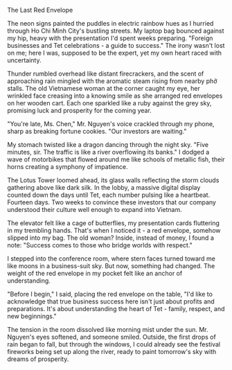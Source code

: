 The Last Red Envelope

The neon signs painted the puddles in electric rainbow hues as I hurried through Ho Chi Minh City's bustling streets. My laptop bag bounced against my hip, heavy with the presentation I'd spent weeks preparing. "Foreign businesses and Tet celebrations - a guide to success." The irony wasn't lost on me; here I was, supposed to be the expert, yet my own heart raced with uncertainty.

Thunder rumbled overhead like distant firecrackers, and the scent of approaching rain mingled with the aromatic steam rising from nearby phở stalls. The old Vietnamese woman at the corner caught my eye, her wrinkled face creasing into a knowing smile as she arranged red envelopes on her wooden cart. Each one sparkled like a ruby against the grey sky, promising luck and prosperity for the coming year.

"You're late, Ms. Chen," Mr. Nguyen's voice crackled through my phone, sharp as breaking fortune cookies. "Our investors are waiting."

My stomach twisted like a dragon dancing through the night sky. "Five minutes, sir. The traffic is like a river overflowing its banks." I dodged a wave of motorbikes that flowed around me like schools of metallic fish, their horns creating a symphony of impatience.

The Lotus Tower loomed ahead, its glass walls reflecting the storm clouds gathering above like dark silk. In the lobby, a massive digital display counted down the days until Tet, each number pulsing like a heartbeat. Fourteen days. Two weeks to convince these investors that our company understood their culture well enough to expand into Vietnam.

The elevator felt like a cage of butterflies, my presentation cards fluttering in my trembling hands. That's when I noticed it - a red envelope, somehow slipped into my bag. The old woman? Inside, instead of money, I found a note: "Success comes to those who bridge worlds with respect."

I stepped into the conference room, where stern faces turned toward me like moons in a business-suit sky. But now, something had changed. The weight of the red envelope in my pocket felt like an anchor of understanding.

"Before I begin," I said, placing the red envelope on the table, "I'd like to acknowledge that true business success here isn't just about profits and preparations. It's about understanding the heart of Tet - family, respect, and new beginnings."

The tension in the room dissolved like morning mist under the sun. Mr. Nguyen's eyes softened, and someone smiled. Outside, the first drops of rain began to fall, but through the windows, I could already see the festival fireworks being set up along the river, ready to paint tomorrow's sky with dreams of prosperity.
